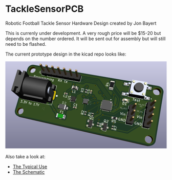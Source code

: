 # TackleSensorPCB
 Robotic Football Tackle Sensor Hardware Design created by Jon Bayert

 This is currenly under development. A very rough price will be $15-20 but depends on the number ordered. It will be sent out for assembly but will still need to be flashed.

 The current prototype design in the kicad repo looks like:

 ![The prototype](docs/pictures/prototype1.png)

Also take a look at:

 * [The Typical Use](./docs/TypicalUse.md)
 * [The Schematic](./docs/Schematics/schematic.pdf)
